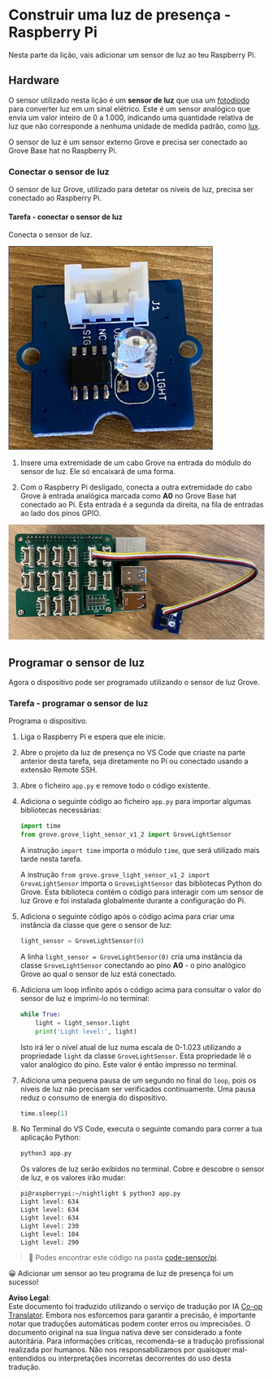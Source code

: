<!--
CO_OP_TRANSLATOR_METADATA:
{
  "original_hash": "ea733bd0cdf2479e082373f765a08678",
  "translation_date": "2025-08-25T22:02:00+00:00",
  "source_file": "1-getting-started/lessons/3-sensors-and-actuators/pi-sensor.md",
  "language_code": "pt"
}
-->
# Construir uma luz de presença - Raspberry Pi

Nesta parte da lição, vais adicionar um sensor de luz ao teu Raspberry Pi.

## Hardware

O sensor utilizado nesta lição é um **sensor de luz** que usa um [fotodíodo](https://wikipedia.org/wiki/Photodiode) para converter luz em um sinal elétrico. Este é um sensor analógico que envia um valor inteiro de 0 a 1.000, indicando uma quantidade relativa de luz que não corresponde a nenhuma unidade de medida padrão, como [lux](https://wikipedia.org/wiki/Lux).

O sensor de luz é um sensor externo Grove e precisa ser conectado ao Grove Base hat no Raspberry Pi.

### Conectar o sensor de luz

O sensor de luz Grove, utilizado para detetar os níveis de luz, precisa ser conectado ao Raspberry Pi.

#### Tarefa - conectar o sensor de luz

Conecta o sensor de luz.

![Um sensor de luz Grove](../../../../../translated_images/grove-light-sensor.b8127b7c434e632d6bcdb57587a14e9ef69a268a22df95d08628f62b8fa5505c.pt.png)

1. Insere uma extremidade de um cabo Grove na entrada do módulo do sensor de luz. Ele só encaixará de uma forma.

1. Com o Raspberry Pi desligado, conecta a outra extremidade do cabo Grove à entrada analógica marcada como **A0** no Grove Base hat conectado ao Pi. Esta entrada é a segunda da direita, na fila de entradas ao lado dos pinos GPIO.

![O sensor de luz Grove conectado à entrada A0](../../../../../translated_images/pi-light-sensor.66cc1e31fa48cd7d5f23400d4b2119aa41508275cb7c778053a7923b4e972d7e.pt.png)

## Programar o sensor de luz

Agora o dispositivo pode ser programado utilizando o sensor de luz Grove.

### Tarefa - programar o sensor de luz

Programa o dispositivo.

1. Liga o Raspberry Pi e espera que ele inicie.

1. Abre o projeto da luz de presença no VS Code que criaste na parte anterior desta tarefa, seja diretamente no Pi ou conectado usando a extensão Remote SSH.

1. Abre o ficheiro `app.py` e remove todo o código existente.

1. Adiciona o seguinte código ao ficheiro `app.py` para importar algumas bibliotecas necessárias:

    ```python
    import time
    from grove.grove_light_sensor_v1_2 import GroveLightSensor
    ```

    A instrução `import time` importa o módulo `time`, que será utilizado mais tarde nesta tarefa.

    A instrução `from grove.grove_light_sensor_v1_2 import GroveLightSensor` importa o `GroveLightSensor` das bibliotecas Python do Grove. Esta biblioteca contém o código para interagir com um sensor de luz Grove e foi instalada globalmente durante a configuração do Pi.

1. Adiciona o seguinte código após o código acima para criar uma instância da classe que gere o sensor de luz:

    ```python
    light_sensor = GroveLightSensor(0)
    ```

    A linha `light_sensor = GroveLightSensor(0)` cria uma instância da classe `GroveLightSensor` conectando ao pino **A0** - o pino analógico Grove ao qual o sensor de luz está conectado.

1. Adiciona um loop infinito após o código acima para consultar o valor do sensor de luz e imprimi-lo no terminal:

    ```python
    while True:
        light = light_sensor.light
        print('Light level:', light)
    ```

    Isto irá ler o nível atual de luz numa escala de 0-1.023 utilizando a propriedade `light` da classe `GroveLightSensor`. Esta propriedade lê o valor analógico do pino. Este valor é então impresso no terminal.

1. Adiciona uma pequena pausa de um segundo no final do `loop`, pois os níveis de luz não precisam ser verificados continuamente. Uma pausa reduz o consumo de energia do dispositivo.

    ```python
    time.sleep(1)
    ```

1. No Terminal do VS Code, executa o seguinte comando para correr a tua aplicação Python:

    ```sh
    python3 app.py
    ```

    Os valores de luz serão exibidos no terminal. Cobre e descobre o sensor de luz, e os valores irão mudar:

    ```output
    pi@raspberrypi:~/nightlight $ python3 app.py 
    Light level: 634
    Light level: 634
    Light level: 634
    Light level: 230
    Light level: 104
    Light level: 290
    ```

> 💁 Podes encontrar este código na pasta [code-sensor/pi](../../../../../1-getting-started/lessons/3-sensors-and-actuators/code-sensor/pi).

😀 Adicionar um sensor ao teu programa de luz de presença foi um sucesso!

**Aviso Legal**:  
Este documento foi traduzido utilizando o serviço de tradução por IA [Co-op Translator](https://github.com/Azure/co-op-translator). Embora nos esforcemos para garantir a precisão, é importante notar que traduções automáticas podem conter erros ou imprecisões. O documento original na sua língua nativa deve ser considerado a fonte autoritária. Para informações críticas, recomenda-se a tradução profissional realizada por humanos. Não nos responsabilizamos por quaisquer mal-entendidos ou interpretações incorretas decorrentes do uso desta tradução.